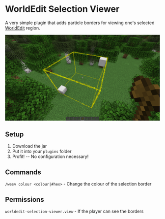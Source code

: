# WorldEdit Selection Viewer

A very simple plugin that adds particle borders for viewing one's
selected [WorldEdit](https://enginehub.org/worldedit) region.

![screenshot](https://raw.githubusercontent.com/funnyboy-roks/worldedit-selection-viewer/main/img/screenshot.png)


## Setup

1. Download the jar
2. Put it into your `plugins` folder
3. Profit! -- No configuration necessary!

## Commands

`/wesv colour <colour|#hex>` - Change the colour of the selection border

## Permissions

`worldedit-selection-viewer.view` - If the player can see the borders
